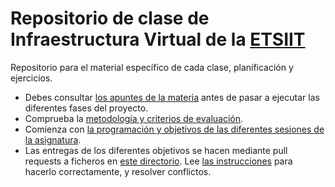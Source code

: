 # Repositorio de clase de Infraestructura Virtual de la [ETSIIT](https://etsiit.ugr.es)


Repositorio para el material específico de cada clase, planificación y ejercicios.

* Debes consultar [los apuntes de la materia](http://jj.github.io/IV) antes de
  pasar a ejecutar las diferentes fases del proyecto.
* Comprueba la [metodología y criterios de evaluación](Metodología_y_criterios_de_evaluación.md).
* Comienza con [la programación y objetivos de las diferentes sesiones de la asignatura](sesiones/README.md).
* Las entregas de los diferentes objetivos se hacen mediante pull requests a
  ficheros en [este directorio](proyectos). Lee [las
  instrucciones](proyectos/README.md) para hacerlo correctamente, y resolver
  conflictos.
